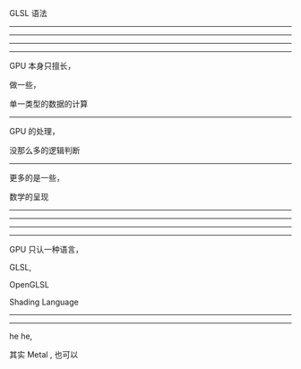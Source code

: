 GLSL 语法


<hr>

<hr>

<hr>

<hr>


GPU 本身只擅长，

做一些，

单一类型的数据的计算




<hr>



GPU 的处理，


没那么多的逻辑判断




<hr>




更多的是一些，

数学的呈现




<hr>

<hr>


<hr>

<hr>


GPU 只认一种语言，


GLSL,


OpenGLSL


Shading Language


<hr>

<hr>



he he,






其实 Metal , 也可以





